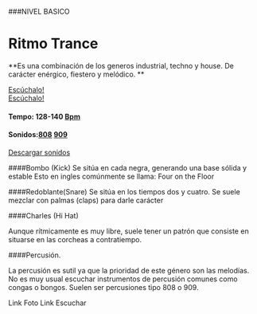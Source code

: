 ###NIVEL BASICO


# Ritmo Trance 

**Es una combinación de los generos industrial, techno y house. De carácter enérgico, fiestero y melódico.  **


[Escúchalo!](https://www.youtube.com/watch?v=qwwjJnHwFzw)   
[Escúchalo!](https://www.youtube.com/watch?v=KnbHCSit-M0)


#### Tempo: 128-140 [Bpm](http://es.wikipedia.org/wiki/Pulsaciones_por_minuto) 
#### Sonidos:[808](http://es.wikipedia.org/wiki/Roland_TR-808) [909](http://es.wikipedia.org/wiki/Roland_TR-909)
[Descargar sonidos](http://samples.kb6.de/downloads_snare_drum.php)


####Bombo (Kick)
Se sitúa en cada negra, generando una base sólida y estable
Esto en ingles comúnmente se llama: Four on the Floor  


####Redoblante(Snare)
Se sitúa en los tiempos dos y cuatro. 
Se suele mezclar con palmas (claps) para darle carácter 


####Charles (Hi Hat)

Aunque rítmicamente es muy libre, suele tener un patrón que consiste en situarse en las corcheas a contratiempo.


####Percusión.


La percusión es sutil ya que la prioridad de este género son las melodías.
No es muy usual escuchar instrumentos de percusión comunes como congas o bongos. 
Suelen ser percusiones tipo 808 o 909.



Link Foto
Link Escuchar


